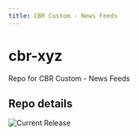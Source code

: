 ```yaml
---
title: CBR Custom - News Feeds
---
```


# cbr-xyz
Repo for CBR Custom - News Feeds


## Repo details

![Current Release](https://img.shields.io/badge/release-v1.0.2-blue)


